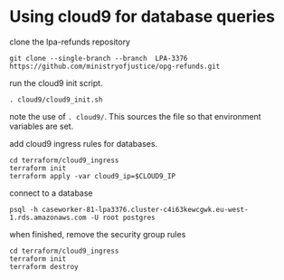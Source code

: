 # Using cloud9 for database queries

clone the lpa-refunds repository
```
git clone --single-branch --branch  LPA-3376  https://github.com/ministryofjustice/opg-refunds.git
```

run the cloud9 init script.
```
. cloud9/cloud9_init.sh
```
note the use of `. cloud9/`. This sources the file so that environment variables are set.

add cloud9 ingress rules for databases.
```
cd terraform/cloud9_ingress
terraform init
terraform apply -var cloud9_ip=$CLOUD9_IP
```

connect to a database
```
psql -h caseworker-81-lpa3376.cluster-c4i63kewcgwk.eu-west-1.rds.amazonaws.com -U root postgres
```

when finished, remove the security group rules
```
cd terraform/cloud9_ingress
terraform init
terraform destroy
```